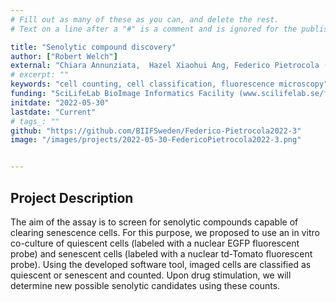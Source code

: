 ```yaml
---
# Fill out as many of these as you can, and delete the rest.
# Text on a line after a "#" is a comment and is ignored for the published page.

title: "Senolytic compound discovery"
author: ["Robert Welch"]
external: "Chiara Annunziata,  Hazel Xiaohui Ang, Federico Pietrocola (KI)"
# excerpt: ""
keywords: "cell counting, cell classification, fluorescence microscopy"
funding: "SciLifeLab BioImage Informatics Facility (www.scilifelab.se/facilities/bioimage-informatics)"
initdate: "2022-05-30"
lastdate: "Current"
# tags_: ""
github: "https://github.com/BIIFSweden/Federico-Pietrocola2022-3"
image: "/images/projects/2022-05-30-FedericoPietrocola2022-3.png"


---
```


## Project Description
The aim of the assay is to screen for senolytic compounds capable of clearing senescence cells. For this purpose, we proposed to use an in vitro co-culture of quiescent cells (labeled with a nuclear EGFP fluorescent probe) and senescent cells (labeled with a nuclear td-Tomato fluorescent probe). Using the developed software tool, imaged cells are classified as quiescent or senescent and counted. Upon drug stimulation, we will determine new possible senolytic candidates using these counts.

